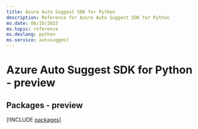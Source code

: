 ```yaml
---
title: Azure Auto Suggest SDK for Python
description: Reference for Azure Auto Suggest SDK for Python
ms.date: 06/10/2025
ms.topic: reference
ms.devlang: python
ms.service: autosuggest
---
```

# Azure Auto Suggest SDK for Python - preview
## Packages - preview
[!INCLUDE [packages](auto-suggest-index.md)]